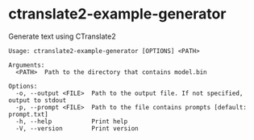 # ctranslate2-example-generator
Generate text using CTranslate2

```
Usage: ctranslate2-example-generator [OPTIONS] <PATH>

Arguments:
  <PATH>  Path to the directory that contains model.bin

Options:
  -o, --output <FILE>  Path to the output file. If not specified, output to stdout
  -p, --prompt <FILE>  Path to the file contains prompts [default: prompt.txt]
  -h, --help           Print help
  -V, --version        Print version
```